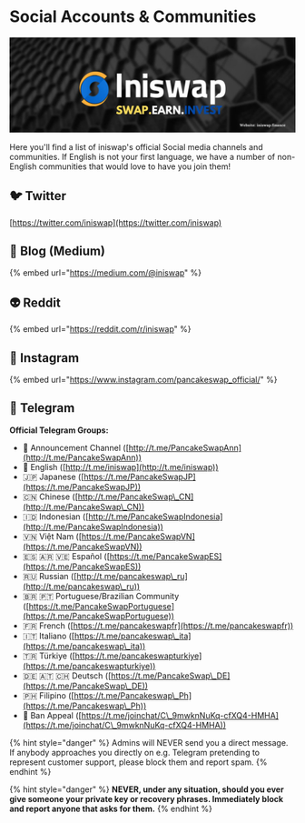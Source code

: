 # Social Accounts & Communities

![](../.gitbook/assets/musthead.jpeg)

Here you'll find a list of iniswap's official Social media channels and communities. If English is not your first language, we have a number of non-English communities that would love to have you join them!

## 🐦 Twitter

[https://twitter.com/iniswap](https://twitter.com/iniswap)

## 📰 Blog (Medium)

{% embed url="https://medium.com/@iniswap" %}

## 👽 Reddit

{% embed url="https://reddit.com/r/iniswap" %}

## 🤳 Instagram

{% embed url="https://www.instagram.com/pancakeswap_official/" %}

## 💬 Telegram

**Official Telegram Groups:**

* 📣 Announcement Channel ([http://t.me/PancakeSwapAnn](http://t.me/PancakeSwapAnn))
* 🥞 English ([http://t.me/iniswap](http://t.me/iniswap))
* 🇯🇵 Japanese ([https://t.me/PancakeSwapJP](https://t.me/PancakeSwapJP))
* 🇨🇳 Chinese ([http://t.me/PancakeSwap\_CN](http://t.me/PancakeSwap\_CN))
* 🇮🇩 Indonesian ([http://t.me/PancakeSwapIndonesia](http://t.me/PancakeSwapIndonesia))
* 🇻🇳 Việt Nam ([https://t.me/PancakeSwapVN](https://t.me/PancakeSwapVN))
* 🇪🇸 🇦🇷 🇻🇪 Español ([https://t.me/PancakeSwapES](https://t.me/PancakeSwapES))
* 🇷🇺 Russian ([http://t.me/pancakeswap\_ru](http://t.me/pancakeswap\_ru))
* 🇧🇷 🇵🇹 Portuguese/Brazilian Community ([https://t.me/PancakeSwapPortuguese](https://t.me/PancakeSwapPortuguese))
* 🇫🇷 French ([https://t.me/pancakeswapfr](https://t.me/pancakeswapfr))
* 🇮🇹 Italiano ([https://t.me/pancakeswap\_ita](https://t.me/pancakeswap\_ita))
* 🇹🇷 Türkiye ([https://t.me/pancakeswapturkiye](https://t.me/pancakeswapturkiye))
* 🇩🇪 🇦🇹 🇨🇭 Deutsch ([https://t.me/PancakeSwap\_DE](https://t.me/PancakeSwap\_DE))
* 🇵🇭 Filipino ([https://t.me/Pancakeswap\_Ph](https://t.me/Pancakeswap\_Ph))
* 😤 Ban Appeal ([https://t.me/joinchat/C\_9mwknNuKq-cfXQ4-HMHA](https://t.me/joinchat/C\_9mwknNuKq-cfXQ4-HMHA))

{% hint style="danger" %}
Admins will NEVER send you a direct message. If anybody approaches you directly on e.g. Telegram pretending to represent customer support, please block them and report spam.
{% endhint %}

{% hint style="danger" %}
**NEVER, under any situation, should you ever give someone your private key or recovery phrases. Immediately block and report anyone that asks for them.**
{% endhint %}
